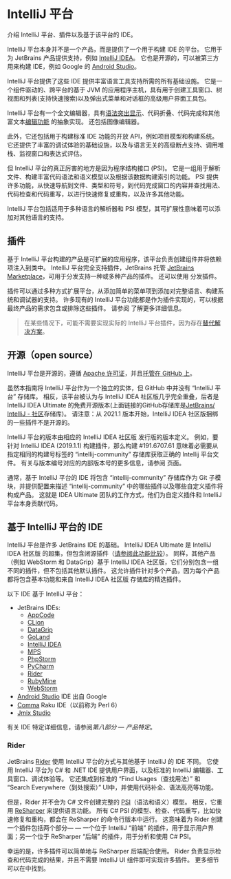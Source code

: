 <!-- Copyright 2000-2023 JetBrains s.r.o. and contributors. Use of this source code is governed by the Apache 2.0 license. -->

# IntelliJ 平台

<link-summary>介绍 IntelliJ 平台、插件以及基于该平台的 IDE。</link-summary>

IntelliJ 平台本身并不是一个产品，而是提供了一个用于构建 IDE 的平台。
它用于为 JetBrains 产品提供支持，例如 [IntelliJ IDEA](https://www.jetbrains.com/idea/)。
它也是开源的，可以被第三方用来构建 IDE，例如 Google 的 [Android Studio](https://developer.android.com/studio/index.html)。

IntelliJ 平台提供了这些 IDE 提供丰富语言工具支持所需的所有基础设施。
它是一个组件驱动的、跨平台的基于 JVM 的应用程序主机，具有用于创建工具窗口、树视图和列表(支持快速搜索)以及弹出式菜单和对话框的高级用户界面工具包。

IntelliJ 平台有一个全文编辑器，具有[语法突出显示](analyzing.md)、代码折叠、代码完成和其他富文本[编辑功能](editing.md) 的抽象实现。
还包括图像编辑器。

此外，它还包括用于构建标准 IDE 功能的开放 API，例如项目模型和构建系统。
它还提供了丰富的调试体验的基础设施，以及与语言无关的高级断点支持、调用堆栈、监视窗口和表达式评估。

但 IntelliJ 平台的真正厉害的地方是因为程序结构接口 (PSI)。
它是一组用于解析文件、构建丰富代码语法和语义模型以及根据该数据构建索引的功能。
PSI 提供许多功能，从快速导航到文件、类型和符号，到代码完成窗口的内容并查找用法、代码检查和代码重写，以进行快速修复或重构，以及许多其他功能。

IntelliJ 平台包括适用于多种语言的解析器和 PSI 模型，其可扩展性意味着可以添加对其他语言的支持。

## 插件

基于 IntelliJ 平台构建的产品是可扩展的应用程序，该平台负责创建组件并将依赖项注入到类中。
IntelliJ 平台完全支持插件，JetBrains 托管 [JetBrains Marketplace](https://plugins.jetbrains.com)，可用于分发支持一种或多种产品的插件。
还可以使用 [](custom_plugin_repository.md) 分发插件。

插件可以通过多种方式扩展平台，从添加简单的菜单项到添加对完整语言、构建系统和调试器的支持。
许多现有的 IntelliJ 平台功能都是作为插件实现的，可以根据最终产品的需求包含或排除这些插件。
请参阅 [](plugins_quick_start.md) 了解更多详细信息。

> 在某些情况下，可能不需要实现实际的 IntelliJ 平台插件，因为存在[替代解决方案](plugin_alternatives.md)。
>

## 开源（open source）

IntelliJ 平台是开源的，遵循 [Apache 许可证](%gh-ic%/LICENSE.txt)，并且[托管在 GitHub 上](https://github.com/JetBrains/intellij-community)。

虽然本指南将 IntelliJ 平台作为一个独立的实体，但 GitHub 中并没有 “IntelliJ 平台” 存储库。
相反，该平台被认为与 IntelliJ IDEA 社区版几乎完全重叠，后者是 IntelliJ IDEA Ultimate 的免费开源版本(上面链接的GitHub存储库是[JetBrains/ IntelliJ - 社区](https://github.com/JetBrains/intellij-community)存储库)。
请注意：从 2021.1 版本开始，IntelliJ IDEA 社区版捆绑的一些插件不是开源的。

IntelliJ 平台的版本由相应的 IntelliJ IDEA 社区版 发行版的版本定义。
例如，要针对 IntelliJ IDEA (2019.1.1) 构建插件，那么构建 #191.6707.61 意味着必需要从指定相同的构建号标签的 “intellij-community” 存储库获取正确的 Intellij 平台文件。
有关与版本编号对应的内部版本号的更多信息，请参阅 [](build_number_ranges.md) 页面。

通常，基于 IntelliJ 平台的 IDE 将包含 “intellij-community” 存储库作为 Git 子模块，并提供配置来描述 “intellij-community” 中的哪些插件以及哪些自定义插件将构成产品。
这就是 IDEA Ultimate 团队的工作方式，他们为自定义插件和 IntelliJ 平台本身贡献代码。

## 基于 IntelliJ 平台的 IDE

IntelliJ 平台是许多 JetBrains IDE 的基础。
IntelliJ IDEA Ultimate 是 IntelliJ IDEA 社区版 的超集，但包含闭源插件（[请参阅此功能比较](https://www.jetbrains.com/idea/features/editions_comparison_matrix.html)）。
同样，其他产品（例如 WebStorm 和 DataGrip）基于 IntelliJ IDEA 社区版，它们分别包含一组不同的插件，但不包括其他默认插件。
这允许插件针对多个产品，因为每个产品都将包含基本功能和来自 IntelliJ IDEA 社区版 存储库的精选插件。

<include from="snippets.md" element-id="jetbrainsProductOpenSourceLicense"/>

以下 IDE 基于 IntelliJ 平台：
* JetBrains IDEs:
  * [AppCode](https://www.jetbrains.com/objc/)
  * [CLion](https://www.jetbrains.com/clion/)
  * [DataGrip](https://www.jetbrains.com/datagrip/)
  * [GoLand](https://www.jetbrains.com/go/)
  * [IntelliJ IDEA](https://www.jetbrains.com/idea/)
  * [MPS](https://www.jetbrains.com/mps/)
  * [PhpStorm](https://www.jetbrains.com/phpstorm/)
  * [PyCharm](https://www.jetbrains.com/pycharm/)
  * [Rider](#rider)
  * [RubyMine](https://www.jetbrains.com/ruby/)
  * [WebStorm](https://www.jetbrains.com/webstorm/)
* [Android Studio](https://developer.android.com/studio/index.html) IDE 出自 Google
* [Comma](https://commaide.com/) Raku IDE（以前称为 Perl 6）
* [Jmix Studio](https://www.jmix.io/tools/)

有关 IDE 特定详细信息，请参阅*第八部分 — 产品特定*。

### Rider

JetBrains [Rider](https://www.jetbrains.com/rider/) 使用 IntelliJ 平台的方式与其他基于 IntelliJ 的 IDE 不同。
它使用 IntelliJ 平台为 C# 和 .NET IDE 提供用户界面，以及标准的 IntelliJ 编辑器、工具窗口、调试体验等。
它还集成到标准的 “Find Usages（查找用法）” 和 “Search Everywhere（到处搜索）” UI中，并使用代码补全、语法高亮等功能。

但是，Rider 并不会为 C# 文件创建完整的 [PSI](psi.md)（语法和语义）模型。
相反，它重用 [ReSharper](https://www.jetbrains.com/resharper/) 来提供语言功能。
所有 C# PSI 的模型、检查、代码重写，比如快速修复和重构，都会在 ReSharper 的命令行版本中运行。
这意味着为 Rider 创建一个插件包括两个部分—  —  一个位于 IntelliJ “前端” 的插件，用于显示用户界面；另一个位于 ReSharper “后端” 的插件，用于分析和使用 C# PSI。

幸运的是，许多插件可以简单地与 ReSharper 后端配合使用。
Rider 负责显示检查和代码完成的结果，并且不需要 IntelliJ UI 组件即可实现许多插件。
更多细节可以在[](rider.md)中找到。
